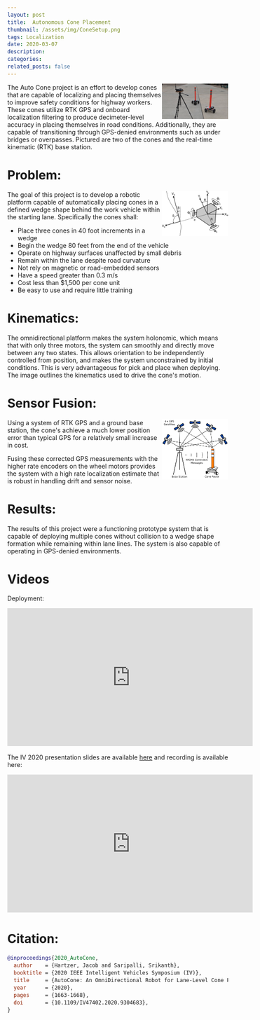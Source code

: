 ```yaml
---
layout: post
title:  Autonomous Cone Placement
thumbnail: /assets/img/ConeSetup.png
tags: Localization
date: 2020-03-07
description:
categories:
related_posts: false
---
```


<img src="/assets/img/ConeSetup.png" alt="cone" style="float:right;width:30%"/>

The Auto Cone project is an effort to develop cones that are capable of localizing and placing themselves to improve safety conditions for highway workers. These cones utilize RTK GPS and onboard localization filtering to produce decimeter-level accuracy in placing themselves in road conditions. Additionally, they are capable of transitioning through GPS-denied environments such as under bridges or overpasses. Pictured are two of the cones and the real-time kinematic (RTK) base station.

# Problem:

<img src="/assets/img/Kinematics.png" alt="Kinematics" style="float:right;width:30%"/>

The goal of this project is to develop a robotic platform capable of automatically placing cones in a defined wedge shape behind the work vehicle within the starting lane. Specifically the cones shall:
- Place three cones in 40 foot increments in a wedge
- Begin the wedge 80 feet from the end of the vehicle
- Operate on highway surfaces unaffected by small debris
- Remain within the lane despite road curvature
- Not rely on magnetic or road-embedded sensors
- Have a speed greater than 0.3 m/s
- Cost less than $1,500 per cone unit
- Be easy to use and require little training


# Kinematics:

The omnidirectional platform makes the system holonomic, which means that with only three motors, the system can smoothly and directly move between any two states. This allows orientation to be independently controlled from position, and makes the system unconstrained by initial conditions. This is very advantageous for pick and place when deploying. The image outlines the kinematics used to drive the cone's motion.

# Sensor Fusion:

<img src="/assets/img/RTK.png" alt="RTK GPS" style="float:right;width:30%"/>

Using a system of RTK GPS and a ground base station, the cone's achieve a much lower position error than typical GPS for a relatively small increase in cost.

Fusing these corrected GPS measurements with the higher rate encoders on the wheel motors provides the system with a high rate localization estimate that is robust in handling drift and sensor noise.

# Results:

The results of this project were a functioning prototype system that is capable of deploying multiple cones without collision to a wedge shape formation while remaining within lane lines. The system is also capable of operating in GPS-denied environments.

# Videos

Deployment:
<iframe width="560" height="315" src="https://www.youtube.com/embed/0hgOc2csaWE" frameborder="0" allow="accelerometer; autoplay; clipboard-write; encrypted-media; gyroscope; picture-in-picture" allowfullscreen></iframe>

The IV 2020 presentation slides are available [here]({{site.baseurl}}/assets/pdf/2020-06-IV.pdf) and recording is available here:
<iframe width="560" height="315" src="https://www.youtube.com/embed/cbcMwYcLUmk" frameborder="0" allow="accelerometer; autoplay; clipboard-write; encrypted-media; gyroscope; picture-in-picture" allowfullscreen></iframe>

# Citation:

```bibtex
@inproceedings{2020_AutoCone,
  author    = {Hartzer, Jacob and Saripalli, Srikanth},
  booktitle = {2020 IEEE Intelligent Vehicles Symposium (IV)},
  title     = {AutoCone: An OmniDirectional Robot for Lane-Level Cone Placement},
  year      = {2020},
  pages     = {1663-1668},
  doi       = {10.1109/IV47402.2020.9304683},
}
```